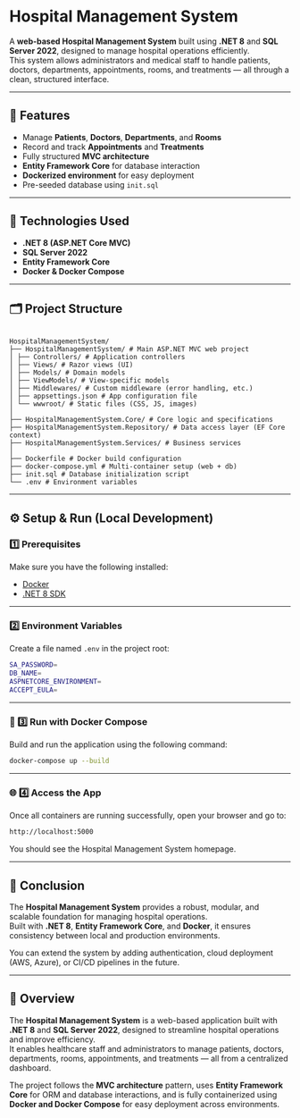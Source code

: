 #  Hospital Management System

A **web-based Hospital Management System** built using **.NET 8** and **SQL Server 2022**, designed to manage hospital operations efficiently.  
This system allows administrators and medical staff to handle patients, doctors, departments, appointments, rooms, and treatments — all through a clean, structured interface.

---

## 🚀 Features

- Manage **Patients**, **Doctors**, **Departments**, and **Rooms**  
- Record and track **Appointments** and **Treatments**  
- Fully structured **MVC architecture**  
- **Entity Framework Core** for database interaction  
- **Dockerized environment** for easy deployment  
- Pre-seeded database using `init.sql`

---

## 🧱 Technologies Used

- **.NET 8 (ASP.NET Core MVC)**
- **SQL Server 2022**
- **Entity Framework Core**
- **Docker & Docker Compose**

---

## 🗂️ Project Structure

```plaintext

HospitalManagementSystem/
├── HospitalManagementSystem/ # Main ASP.NET MVC web project
│ ├── Controllers/ # Application controllers
│ ├── Views/ # Razor views (UI)
│ ├── Models/ # Domain models
│ ├── ViewModels/ # View-specific models
│ ├── Middlewares/ # Custom middleware (error handling, etc.)
│ ├── appsettings.json # App configuration file
│ └── wwwroot/ # Static files (CSS, JS, images)
│
├── HospitalManagementSystem.Core/ # Core logic and specifications
├── HospitalManagementSystem.Repository/ # Data access layer (EF Core context)
├── HospitalManagementSystem.Services/ # Business services
│
├── Dockerfile # Docker build configuration
├── docker-compose.yml # Multi-container setup (web + db)
├── init.sql # Database initialization script
└── .env # Environment variables

```

---

## ⚙️ Setup & Run (Local Development)

### 1️⃣ Prerequisites
Make sure you have the following installed:
- [Docker](https://www.docker.com/)
- [.NET 8 SDK](https://dotnet.microsoft.com/en-us/download)

---

### 2️⃣ Environment Variables
Create a file named `.env` in the project root:
```bash
SA_PASSWORD=
DB_NAME=
ASPNETCORE_ENVIRONMENT=
ACCEPT_EULA=
```


---

### 🐳 3️⃣ Run with Docker Compose

Build and run the application using the following command:

```bash
docker-compose up --build

```

---

### 🌐 4️⃣ Access the App

Once all containers are running successfully, open your browser and go to:

``` bash
http://localhost:5000
```

You should see the Hospital Management System homepage.

---


## 🏁 Conclusion

The **Hospital Management System** provides a robust, modular, and scalable foundation for managing hospital operations.  
Built with **.NET 8**, **Entity Framework Core**, and **Docker**, it ensures consistency between local and production environments.  


You can extend the system by adding authentication, cloud deployment (AWS, Azure), or CI/CD pipelines in the future.

---


## 🚀 Overview

The **Hospital Management System** is a web-based application built with **.NET 8** and **SQL Server 2022**, designed to streamline hospital operations and improve efficiency.  
It enables healthcare staff and administrators to manage patients, doctors, departments, rooms, appointments, and treatments — all from a centralized dashboard.

The project follows the **MVC architecture** pattern, uses **Entity Framework Core** for ORM and database interactions, and is fully containerized using **Docker and Docker Compose** for easy deployment across environments.
